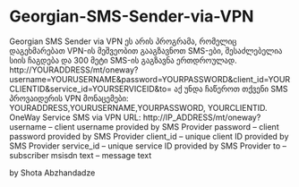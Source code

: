 # Georgian-SMS-Sender-via-VPN
Georgian SMS Sender via VPN ეს არის პროგრამა, რომელიც დაგეხმარებათ VPN-ის მეშვეობით გააგზავნოთ SMS-ები, შესაძლებელია სიის ჩაგდება და 300 მეტი SMS-ის გაგზავნა ერთდროულად.
http://YOURADDRESS/mt/oneway?username=YOURUSERNAME&password=YOURPASSWORD&client_id=YOURCLIENTID&service_id=YOURSERVICEID&to=
აქ უნდა ჩაწეროთ თქვენი SMS პროვაიდერის VPN მონაცემები: YOURADDRESS,YOURUSERNAME,YOURPASSWORD, YOURCLIENTID.
OneWay Service SMS via VPN
URL: http://IP_ADDRESS/mt/oneway?
username – client username provided by SMS Provider
password – client password provided by SMS Provider
client_id – unique client ID provided by SMS Provider
service_id – unique service ID provided by SMS Provider
to – subscriber msisdn
text – message text

by Shota Abzhandadze

